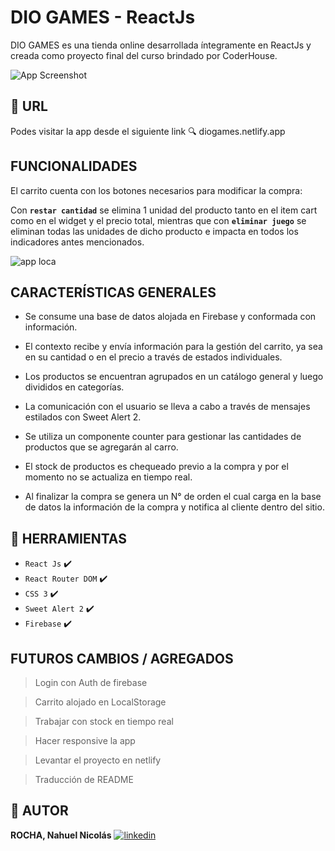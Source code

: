 # DIO GAMES - ReactJs

DIO GAMES es una tienda online desarrollada íntegramente en ReactJs y creada como proyecto final del curso brindado por CoderHouse.

![App Screenshot](https://i.imgur.com/wL8KILF.png)

## 🔗 URL

Podes visitar la app desde el siguiente link 🔍
diogames.netlify.app

## FUNCIONALIDADES

El carrito cuenta con los botones necesarios para modificar la compra:

Con **`restar cantidad`** se elimina 1 unidad del producto tanto en el item cart como en el widget
y el precio total, mientras que con **`eliminar juego`** se eliminan todas las unidades de dicho
producto e impacta en todos los indicadores antes mencionados.

![app loca](https://media.giphy.com/media/vAvlekoTn02U7PZe8C/giphy.gif)

## CARACTERÍSTICAS GENERALES

- Se consume una base de datos alojada en Firebase y conformada con información.

- El contexto recibe y envía información para la gestión del carrito, ya sea en su cantidad o en el precio a través de estados individuales.
- Los productos se encuentran agrupados en un catálogo general y luego divididos en categorías.
- La comunicación con el usuario se lleva a cabo a través de mensajes estilados con Sweet Alert 2.
- Se utiliza un componente counter para gestionar las cantidades de productos que se agregarán al carro.
- El stock de productos es chequeado previo a la compra y por el momento no se actualiza en tiempo real.
- Al finalizar la compra se genera un N° de orden el cual carga en la base de datos la información de la compra y notifica al cliente dentro del sitio.

## 🔧 HERRAMIENTAS

- `React Js` ✔️
- `React Router DOM` ✔️
- `CSS 3` ✔️
- `Sweet Alert 2` ✔️
- `Firebase` ✔️

## FUTUROS CAMBIOS / AGREGADOS

> Login con Auth de firebase

> Carrito alojado en LocalStorage

> Trabajar con stock en tiempo real

> Hacer responsive la app

> Levantar el proyecto en netlify

> Traducción de README

## 🔗 AUTOR

**ROCHA, Nahuel Nicolás**
[![linkedin](https://img.shields.io/badge/linkedin-0A66C2?style=for-the-badge&logo=linkedin&logoColor=white)](https://www.linkedin.com/in/nahuel-nicol%C3%A1s-rocha-0922951b3/)
